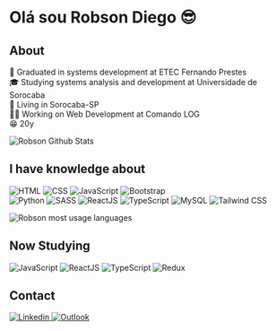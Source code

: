 # Olá sou Robson Diego :sunglasses:

## About

:rocket: Graduated in systems development at ETEC Fernando Prestes <br>
:mortar_board: Studying systems analysis and development at Universidade de Sorocaba<br>
:house_with_garden: Living in Sorocaba-SP <br>
:man_technologist: Working on Web Development at Comando LOG <br>
:grin: 20y <br>

![Robson Github Stats](https://github-readme-stats.vercel.app/api?username=TheRealsz&theme=blue-green)

## I have knowledge about

  <img
            alt="HTML" 
            src="https://img.shields.io/badge/HTML5-E34F26?style=for-the-badge&logo=html5&logoColor=white">
 <img
            alt="CSS" 
            src="https://img.shields.io/badge/CSS3-1572B6?style=for-the-badge&logo=css3&logoColor=white">
 <img
            alt="JavaScript" 
            src="https://img.shields.io/badge/JavaScript-323330?style=for-the-badge&logo=javascript&logoColor=F7DF1E">
 <img
            alt="Bootstrap" 
            src="https://img.shields.io/badge/Bootstrap-563D7C?style=for-the-badge&logo=bootstrap&logoColor=white">    
 <img
            alt="Python" 
            src="https://img.shields.io/badge/Python-3776AB?style=for-the-badge&logo=python&logoColor=white">
 <img
            alt="SASS" 
            src="https://img.shields.io/badge/Sass-CC6699?style=for-the-badge&logo=sass&logoColor=white">
 <img
            alt="ReactJS" 
            src="https://img.shields.io/badge/React-20232A?style=for-the-badge&logo=react&logoColor=61DAFB">
 <img
            alt="TypeScript" 
            src="https://img.shields.io/badge/TypeScript-007ACC?style=for-the-badge&logo=typescript&logoColor=white">
 <img
            alt="MySQL" 
            src="https://img.shields.io/badge/MySQL-00000F?style=for-the-badge&logo=mysql&logoColor=white">
 <img
            alt="Tailwind CSS" 
            src="https://img.shields.io/badge/Tailwind_CSS-38B2AC?style=for-the-badge&logo=tailwind-css&logoColor=white">


![Robson most usage languages](https://github-readme-stats.vercel.app/api/top-langs/?username=TheRealsz&theme=blue-green)


## Now Studying

<img
            alt="JavaScript" 
            src="https://img.shields.io/badge/JavaScript-F7DF1E?style=for-the-badge&logo=javascript&logoColor=black">
<img
            alt="ReactJS" 
            src="https://img.shields.io/badge/React-20232A?style=for-the-badge&logo=react&logoColor=61DAFB">
<img
            alt="TypeScript" 
            src="https://img.shields.io/badge/TypeScript-007ACC?style=for-the-badge&logo=typescript&logoColor=white">
<img
            alt="Redux" 
            src="https://img.shields.io/badge/Redux-593D88?style=for-the-badge&logo=redux&logoColor=white">

## Contact

 <a href="https://www.linkedin.com/in/robsondiegoandrade/">
        <img 
            alt="Linkedin" 
            src="https://img.shields.io/badge/LinkedIn-0077B5?style=for-the-badge&logo=linkedin&logoColor=white">
   </a>
  <a href="mailto:Robsondiegoandrade@outlook.com">
        <img 
            alt="Outlook" 
            src="https://img.shields.io/badge/Microsoft_Outlook-0078D4?style=for-the-badge&logo=microsoft-outlook&logoColor=white">
   </a>



